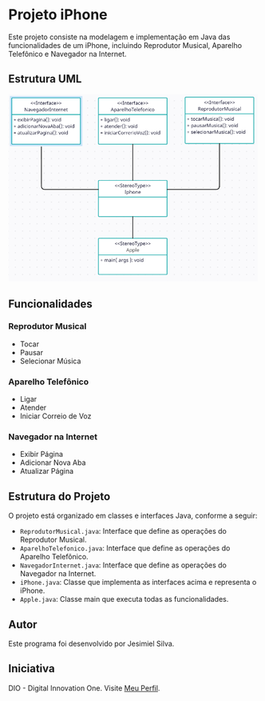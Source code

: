 # Projeto iPhone

Este projeto consiste na modelagem e implementação em Java das funcionalidades de um iPhone, incluindo Reprodutor Musical, Aparelho Telefônico e Navegador na Internet.

## Estrutura UML

<img width="500" src="img/iphoneUML.png" alt="uml">

## Funcionalidades

### Reprodutor Musical
- Tocar
- Pausar
- Selecionar Música

### Aparelho Telefônico
- Ligar
- Atender
- Iniciar Correio de Voz

### Navegador na Internet
- Exibir Página
- Adicionar Nova Aba
- Atualizar Página

## Estrutura do Projeto

O projeto está organizado em classes e interfaces Java, conforme a seguir:

- `ReprodutorMusical.java`: Interface que define as operações do Reprodutor Musical.
- `AparelhoTelefonico.java`: Interface que define as operações do Aparelho Telefônico.
- `NavegadorInternet.java`: Interface que define as operações do Navegador na Internet.
- `iPhone.java`: Classe que implementa as interfaces acima e representa o iPhone.
- `Apple.java`: Classe main que executa todas as funcionalidades.

## Autor
Este programa foi desenvolvido por Jesimiel Silva.

## Iniciativa
DIO - Digital Innovation One. Visite [Meu Perfil](https://www.dio.me/users/jesimielbarbosa/).
